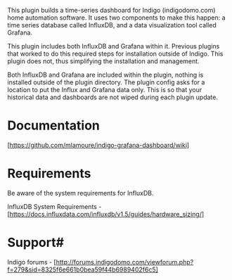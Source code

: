 This plugin builds a time-series dashboard for Indigo (indigodomo.com) home automation software. It uses two components to make this happen: a time series database called InfluxDB, and a data visualization tool called Grafana.

This plugin includes both InfluxDB and Grafana within it. Previous plugins that worked to do this required steps for installation outside of Indigo. This plugin does not, thus simplifying the installation and management.

Both InfluxDB and Grafana are included within the plugin, nothing is installed outside of the plugin directory. The plugin config asks for a location to put the Influx and Grafana data only. This is so that your historical data and dashboards are not wiped during each plugin update.

# Documentation #
[https://github.com/mlamoure/indigo-grafana-dashboard/wiki]

# Requirements #
Be aware of the system requirements for InfluxDB.

InfluxDB System Requirements - [https://docs.influxdata.com/influxdb/v1.5/guides/hardware_sizing/]

# Support#
Indigo forums - [http://forums.indigodomo.com/viewforum.php?f=279&sid=8325f6e661b0bea59f44b6989402f6c5]